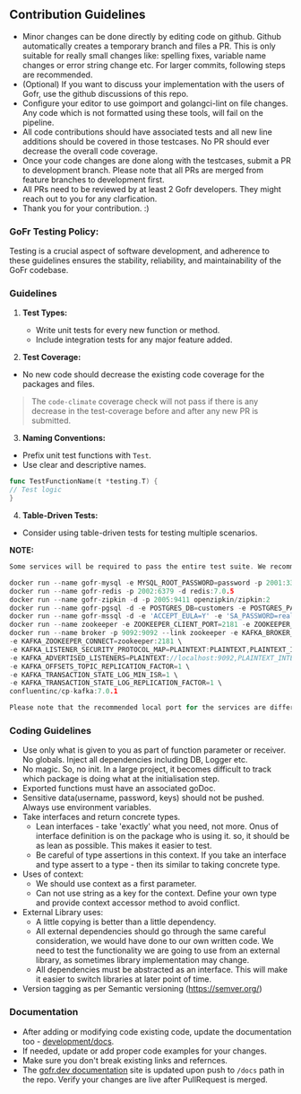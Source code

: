 ## Contribution Guidelines
* Minor changes can be done directly by editing code on github. Github automatically creates a temporary branch and
  files a PR. This is only suitable for really small changes like: spelling fixes, variable name changes or error string
  change etc. For larger commits, following steps are recommended.
* (Optional) If you want to discuss your implementation with the users of Gofr, use the github discussions of this repo.
* Configure your editor to use goimport and golangci-lint on file changes. Any code which is not formatted using these
  tools, will fail on the pipeline.
* All code contributions should have associated tests and all new line additions should be covered in those testcases.
  No PR should ever decrease the overall code coverage.
* Once your code changes are done along with the testcases, submit a PR to development branch. Please note that all PRs
  are merged from feature branches to development first.
* All PRs need to be reviewed by at least 2 Gofr developers. They might reach out to you for any clarfication.
* Thank you for your contribution. :)

### GoFr Testing Policy:

Testing is a crucial aspect of software development, and adherence to these guidelines ensures the stability, reliability, and maintainability of the GoFr codebase.

### Guidelines

1.  **Test Types:**

    -   Write unit tests for every new function or method.
    -   Include integration tests for any major feature added.


2. **Test Coverage:**

-   No new code should decrease the existing code coverage for the packages and files.
> The `code-climate` coverage check will not pass if there is any decrease in the test-coverage before and after any new PR is submitted.



3. **Naming Conventions:**

-   Prefix unit test functions with `Test`.
-   Use clear and descriptive names.
```go
func TestFunctionName(t *testing.T) { 
// Test logic 
}
```



4. **Table-Driven Tests:**

-   Consider using table-driven tests for testing multiple scenarios.

**NOTE:**
```go
Some services will be required to pass the entire test suite. We recommend using docker for running those services.

docker run --name gofr-mysql -e MYSQL_ROOT_PASSWORD=password -p 2001:3306 -d mysql:8.0.30
docker run --name gofr-redis -p 2002:6379 -d redis:7.0.5
docker run --name gofr-zipkin -d -p 2005:9411 openzipkin/zipkin:2
docker run --name gofr-pgsql -d -e POSTGRES_DB=customers -e POSTGRES_PASSWORD=root123 -p 2006:5432 postgres:15.1
docker run --name gofr-mssql -d -e 'ACCEPT_EULA=Y' -e 'SA_PASSWORD=reallyStrongPwd123' -p 2007:1433 mcr.microsoft.com/azure-sql-edge
docker run --name zookeeper -e ZOOKEEPER_CLIENT_PORT=2181 -e ZOOKEEPER_TICK_TIME=2000 confluentinc/cp-zookeeper:7.0.1
docker run --name broker -p 9092:9092 --link zookeeper -e KAFKA_BROKER_ID=1 \
-e KAFKA_ZOOKEEPER_CONNECT=zookeeper:2181 \
-e KAFKA_LISTENER_SECURITY_PROTOCOL_MAP=PLAINTEXT:PLAINTEXT,PLAINTEXT_INTERNAL:PLAINTEXT \
-e KAFKA_ADVERTISED_LISTENERS=PLAINTEXT://localhost:9092,PLAINTEXT_INTERNAL://broker:29092 \
-e KAFKA_OFFSETS_TOPIC_REPLICATION_FACTOR=1 \
-e KAFKA_TRANSACTION_STATE_LOG_MIN_ISR=1 \
-e KAFKA_TRANSACTION_STATE_LOG_REPLICATION_FACTOR=1 \
confluentinc/cp-kafka:7.0.1

Please note that the recommended local port for the services are different than the actual ports. This is done to avoid conflict with the local installation on developer machines. This method also allows a developer to work on multiple projects which uses the same services but bound on different ports. One can choose to change the port for these services. Just remember to add the same in configs/.local.env, if you decide to do that.
```

### Coding Guidelines
* Use only what is given to you as part of function parameter or receiver. No globals. Inject all dependencies including
  DB, Logger etc.
* No magic. So, no init. In a large project, it becomes difficult to track which package is doing what at the
  initialisation step.
* Exported functions must have an associated goDoc.
* Sensitive data(username, password, keys) should not be pushed. Always use environment variables.
* Take interfaces and return concrete types.
    - Lean interfaces - take 'exactly' what you need, not more. Onus of interface definition is on the package who is
      using it. so, it should be as lean as possible. This makes it easier to test.
    - Be careful of type assertions in this context. If you take an interface and type assert to a type - then its
      similar to taking concrete type.
* Uses of context:
    - We should use context as a first parameter.
    - Can not use string as a key for the context. Define your own type and provide context accessor method to avoid
      conflict.
* External Library uses:
    - A little copying is better than a little dependency.
    - All external dependencies should go through the same careful consideration, we would have done to our own written
      code. We need to test the functionality we are going to use from an external library, as sometimes library
      implementation may change.
    - All dependencies must be abstracted as an interface. This will make it easier to switch libraries at later point
      of time.
* Version tagging as per Semantic versioning (https://semver.org/)

### Documentation
* After adding or modifying code existing code, update the documentation too - [development/docs](https://github.com/gofr-dev/gofr/tree/development/docs).
* If needed, update or add proper code examples for your changes.
* Make sure you don't break existing links and refernces.
* The [gofr.dev documentation]([url](https://gofr.dev/docs)) site is updated upon push to `/docs` path in the repo. Verify your changes are live after PullRequest is merged.
